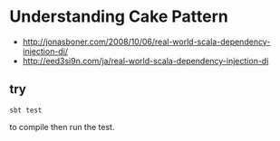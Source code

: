 # Understanding Cake Pattern

- <http://jonasboner.com/2008/10/06/real-world-scala-dependency-injection-di/>
- <http://eed3si9n.com/ja/real-world-scala-dependency-injection-di>

## try

```
sbt test
```

to compile then run the test.
